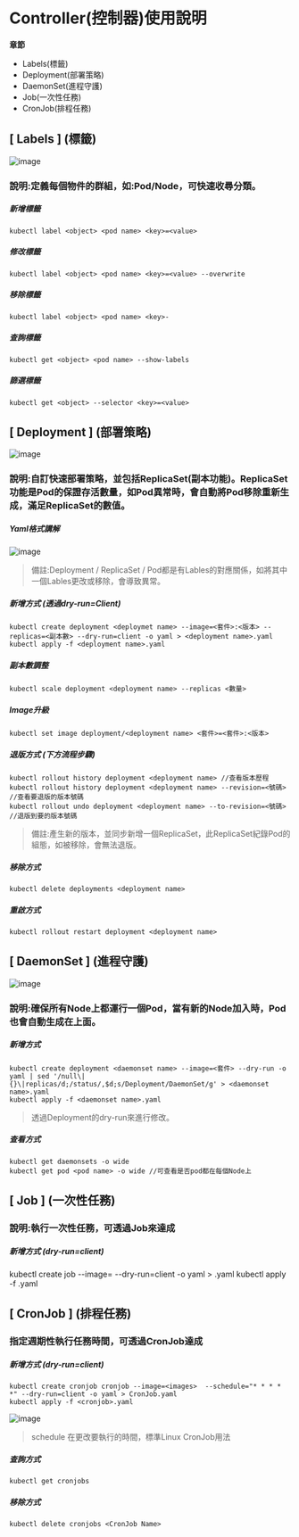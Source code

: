 # Controller(控制器)使用說明
**章節**
* Labels(標籤)
* Deployment(部署策略)
* DaemonSet(進程守護)
* Job(一次性任務)
* CronJob(排程任務)
## [ Labels ] (標籤)
![image](https://user-images.githubusercontent.com/39659664/223018499-9863ebad-2239-424f-9ea1-62ff4983df51.png)
### 說明:定義每個物件的群組，如:Pod/Node，可快速收尋分類。
##### 新增標籤
    kubectl label <object> <pod name> <key>=<value>
##### 修改標籤
    kubectl label <object> <pod name> <key>=<value> --overwrite
##### 移除標籤
    kubectl label <object> <pod name> <key>-
##### 查詢標籤
    kubectl get <object> <pod name> --show-labels    
##### 篩選標籤
    kubectl get <object> --selector <key>=<value>
## [ Deployment ] (部署策略)
![image](https://user-images.githubusercontent.com/39659664/223021971-28a61756-c518-4702-acd1-10fa7ae686e7.png)
### 說明:自訂快速部署策略，並包括ReplicaSet(副本功能)。ReplicaSet功能是Pod的保證存活數量，如Pod異常時，會自動將Pod移除重新生成，滿足ReplicaSet的數值。
##### Yaml格式講解
![image](https://user-images.githubusercontent.com/39659664/223052474-2f963262-a9e7-4fe2-ab53-a0d2446c8866.png)
> 備註:Deployment / ReplicaSet / Pod都是有Lables的對應關係，如將其中一個Lables更改或移除，會導致異常。
##### 新增方式 (透過dry-run=Client)
    kubectl create deployment <deploymet name> --image=<套件>:<版本> --replicas=<副本數> --dry-run=client -o yaml > <deployment name>.yaml
    kubectl apply -f <deployment name>.yaml
##### 副本數調整
    kubectl scale deployment <deployment name> --replicas <數量>
##### Image升級
    kubectl set image deployment/<deployment name> <套件>=<套件>:<版本>
##### 退版方式 (下方流程步驟)
    kubectl rollout history deployment <deployment name> //查看版本歷程
    kubectl rollout history deployment <deployment name> --revision=<號碼> //查看要退版的版本號碼
    kubectl rollout undo deployment <deployment name> --to-revision=<號碼> //退版到要的版本號碼
> 備註:產生新的版本，並同步新增一個ReplicaSet，此ReplicaSet紀錄Pod的組態，如被移除，會無法退版。
##### 移除方式
    kubectl delete deployments <deployment name>
##### 重啟方式
    kubectl rollout restart deployment <deployment name>
## [ DaemonSet ] (進程守護)
![image](https://user-images.githubusercontent.com/39659664/223023844-79d31c33-fb8c-429d-a335-58c087171f9d.png)
### 說明:確保所有Node上都運行一個Pod，當有新的Node加入時，Pod也會自動生成在上面。
##### 新增方式
    kubectl create deployment <daemonset name> --image=<套件> --dry-run -o yaml | sed '/null\|{}\|replicas/d;/status/,$d;s/Deployment/DaemonSet/g' > <daemonset name>.yaml
    kubectl apply -f <daemonset name>.yaml
> 透過Deployment的dry-run來進行修改。
##### 查看方式
    kubectl get daemonsets -o wide
    kubectl get pod <pod name> -o wide //可查看是否pod都在每個Node上
## [ Job ] (一次性任務)
### 說明:執行一次性任務，可透過Job來達成
##### 新增方式 (dry-run=client)
kubectl create job <job name> --image=<images> --dry-run=client -o yaml > <Job name>.yaml
kubectl apply -f <job name>.yaml
## [ CronJob ] (排程任務)
### 指定週期性執行任務時間，可透過CronJob達成
##### 新增方式 (dry-run=client)
    kubectl create cronjob cronjob --image=<images>  --schedule="* * * * *" --dry-run=client -o yaml > CronJob.yaml
    kubectl apply -f <cronjob>.yaml
![image](https://user-images.githubusercontent.com/39659664/223049956-3e0d1445-cc93-4002-8eb3-f83848f37973.png)    
> schedule 在更改要執行的時間，標準Linux CronJob用法
##### 查詢方式
    kubectl get cronjobs
##### 移除方式
    kubectl delete cronjobs <CronJob Name>
